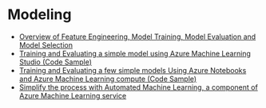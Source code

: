 # Modeling

- [Overview of Feature Engineering, Model Training, Model Evaluation and Model Selection](./feature-engineering-training-evaluation-selection/README.md)
- [Training and Evaluating a simple model using Azure Machine Learning Studio (Code Sample)](./training-evaluating-model-with-aml-studio/README.md)
- [Training and Evaluating a few simple models Using Azure Notebooks and Azure Machine Learning compute (Code Sample)](./training-evaluating-simple-models-with-aml-compute/README.md)
- [Simplify the process with Automated Machine Learning, a component of Azure Machine Learning service](./simplify-process-with-automated-ml/README.md)
